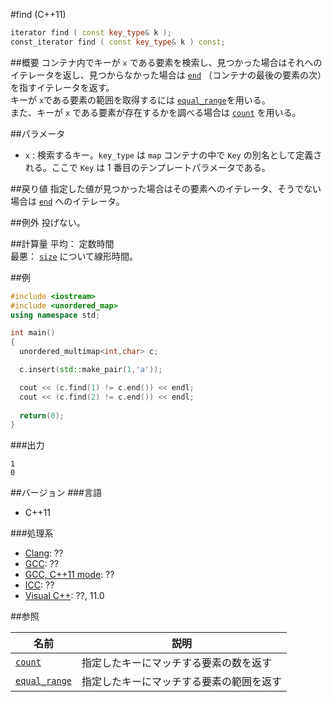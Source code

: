 #find (C++11)
```cpp
iterator find ( const key_type& k );
const_iterator find ( const key_type& k ) const;
```

##概要
コンテナ内でキーが `x` である要素を検索し、見つかった場合はそれへのイテレータを返し、見つからなかった場合は [`end`](/reference/unordered_multimap/end.md) （コンテナの最後の要素の次）を指すイテレータを返す。  
キーが `x`である要素の範囲を取得するには [`equal_range`](/reference/unordered_multimap/equal_range.md)を用いる。  
また、キーが `x` である要素が存在するかを調べる場合は [`count`](/reference/unordered_multimap/count.md) を用いる。


##パラメータ
- `x` : 検索するキー。`key_type` は `map` コンテナの中で `Key` の別名として定義される。ここで `Key` は 1 番目のテンプレートパラメータである。


##戻り値
指定した値が見つかった場合はその要素へのイテレータ、そうでない場合は [`end`](/reference/unordered_multimap/end.md) へのイテレータ。


##例外
投げない。


##計算量
平均： 定数時間  
最悪： [`size`](/reference/unordered_multimap/size.md) について線形時間。


##例
```cpp
#include <iostream>
#include <unordered_map>
using namespace std;

int main()
{
  unordered_multimap<int,char> c;

  c.insert(std::make_pair(1,'a'));

  cout << (c.find(1) != c.end()) << endl;
  cout << (c.find(2) != c.end()) << endl;
 
  return(0);
}
```

###出力
```
1
0
```


##バージョン
###言語
- C++11

###処理系
- [Clang](/implementation#clang.md): ??
- [GCC](/implementation#gcc.md): ??
- [GCC, C++11 mode](/implementation#gcc.md): ??
- [ICC](/implementation#icc.md): ??
- [Visual C++](/implementation#visual_cpp.md): ??, 11.0

##参照

| 名前 | 説明|
|-------------------------------------------------------------------------------------------------|-----------------------------------------------------------------------------|
| [`count`](/reference/unordered_multimap/count.md) | 指定したキーにマッチする要素の数を返す |
| [`equal_range`](/reference/unordered_multimap/equal_range.md) | 指定したキーにマッチする要素の範囲を返す |


